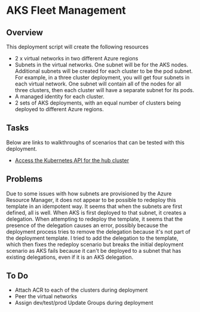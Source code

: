 # AKS Fleet Management

## Overview

This deployment script will create the following resources

- 2 x virtual networks in two different Azure regions
- Subnets in the virtual networks. One subnet will be for the AKS nodes. Additional subnets will be created for each cluster to be the pod subnet. For example, in a three cluster deployment, you will get four subnets in each virtual network. One subnet will contain all of the nodes for all three clusters, then each cluster will have a separate subnet for its pods.
- A managed identity for each cluster.
- 2 sets of AKS deployments, with an equal number of clusters being deployed to different Azure regions.

## Tasks

Below are links to walkthroughs of scenarios that can be tested with this deployment.

- [Access the Kubernetes API for the hub cluster](./scenarios/AccessFleetManagerK8sAPI/README.md)

## Problems

Due to some issues with how subnets are provisioned by the Azure Resource Manager, it does not appear to be possible to redeploy this template in an idempotent way. It seems that when the subnets are first defined, all is well. When AKS is first deployed to that subnet, it creates a delegation. When attempting to redeploy the template, it seems that the presence of the delegation causes an error, possibly because the deployment process tries to remove the delegation because it's not part of the deployment template. I tried to add the delegation to the template, which then fixes the redeploy scenario but breaks the initial deployment scenario as AKS fails because it can't be deployed to a subnet that has existing delegations, even if it is an AKS delegation.

## To Do

- Attach ACR to each of the clusters during deployment
- Peer the virtual networks
- Assign dev/test/prod Update Groups during deployment